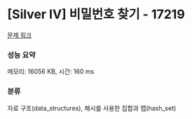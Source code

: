 # [Silver IV] 비밀번호 찾기 - 17219 

[문제 링크](https://www.acmicpc.net/problem/17219) 

### 성능 요약

메모리: 16056 KB, 시간: 160 ms

### 분류

자료 구조(data_structures), 해시를 사용한 집합과 맵(hash_set)

